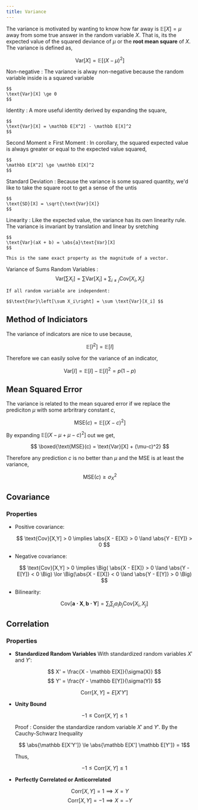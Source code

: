```yaml
---
title: Variance
---
```


The variance is motivated by wanting to know how far away is $\mathbb E[X] = \mu$ away from some true answer in the random variable $X$. That is, its the expected value of the squared deviance of $\mu$ or the **root mean square** of $X$. The variance is defined as,

$$\text{Var}[X] = \mathbb E\left[ (X-\mu)^2 \right]$$

Non-negative
: The variance is alway non-negative because the random variable inside is a squared variable

    $$
    \text{Var}[X] \ge 0
    $$

Identity
: A more useful identity derived by expanding the square,

    $$
    \text{Var}[X] = \mathbb E[X^2] - \mathbb E[X]^2
    $$

Second Moment $\ge$ First Moment
: In corollary, the squared expected value is always greater or equal to the expected value squared,

    $$
    \mathbb E[X^2] \ge \mathbb E[X]^2
    $$

Standard Deviation
: Because the variance is some squared quantity, we'd like to take the square root to get a sense of the untis

    $$
    \text{SD}[X] = \sqrt{\text{Var}[X]}
    $$


Linearity
: Like the expected value, the variance has its own linearity rule. The variance is invariant by translation and linear by sretching

    $$
    \text{Var}(aX + b) = \abs{a}\text{Var}[X]
    $$

    This is the same exact property as the magnitude of a vector.


Variance of Sums Random Variables
:   $$
    \text{Var}\left[\sum X_i\right] = \sum \text{Var}[X_i] + \sum_{i \neq j} \text{Cov}[X_i,X_j]
    $$

    If all random variable are independent:

    $$\text{Var}\left[\sum X_i\right] = \sum \text{Var}[X_i] $$

## Method of Indiciators
The variance of indicators are nice to use because,

$$
\mathbb E[I^2] = \mathbb E[I]
$$

Therefore we can easily solve for the variance of an indicator,

$$
\text{Var}[I] = \mathbb E[I] - \mathbb E[I]^2 = p(1-p)
$$

## Mean Squared Error

The variance is related to the mean squared error if we replace the prediciton $\mu$ with some arbritrary constant $c$,

$$
\text{MSE}(c) = \mathbb E[(X-c)^2]
$$

By expanding $\mathbb E[(X-\mu+\mu-c)^2]$ out we get,

$$
\boxed{\text{MSE}(c) = \text{Var}[X] + (\mu-c)^2}
$$

Therefore any prediction $c$ is no better than $\mu$ and the MSE is at least the variance,

$$
\text{MSE}(c) \ge \sigma_X^2
$$

## Covariance

### Properties

* Positive covariance:

    $$
    \text{Cov}[X,Y] > 0 \implies \abs{X - E[X]} > 0 \land \abs{Y - E[Y]} > 0
    $$

* Negative covariance:

    $$
    \text{Cov}[X,Y] > 0 \implies \Big( \abs{X - E[X]} > 0 \land \abs{Y - E[Y]} < 0 \Big) \lor \Big(\abs{X - E[X]} < 0 \land \abs{Y - E[Y]} > 0 \Big)
    $$

* Bilinearity:

    $$
    \text{Cov}[\boldsymbol{a \cdot X}, \boldsymbol{b \cdot Y}] = \sum_{i}\sum_{j}a_ib_j \text{Cov}[X_i,X_j]
    $$

## Correlation

### Properties

* **Standardized Random Variables**
    With standardized random variables $X'$ and $Y'$:

    $$ X' = \frac{X - \mathbb E[X]}{\sigma(X)} $$
    $$ Y' = \frac{Y - \mathbb E[Y]}{\sigma(Y)} $$

    $$ \text{Corr}[X,Y] = E[X'Y']  $$

* **Unity Bound**

    $$ -1 \le \text{Corr}[X,Y] \le 1 $$

    Proof
    : Consider the standardize random variable $X'$ and $Y'$. By the Cauchy-Schwarz Inequality

    $$ \abs{\mathbb E[X'Y']} \le \abs{\mathbb E[X'] \mathbb E[Y']} = 1$$

    Thus,

    $$ -1 \le \text{Corr}[X,Y] \le 1  $$

* **Perfectly Correlated or Anticorrelated**

$$ \text{Corr}[X,Y] = 1 \implies X = Y $$
$$ \text{Corr}[X,Y] = -1 \implies X = -Y$$

